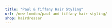 ```yaml
---
title: "Paul & Tiffany Hair Styling"
url: /new-london/paul-and-tiffany-hair-styling/
shop: hairdresser
---
```

